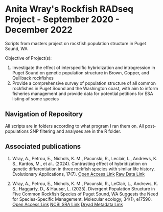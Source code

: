 # Anita Wray's Rockfish RADseq Project - September 2020 - December 2022
Scripts from masters project on rockfish population structure in Puget Sound, WA


Objective of Project(s):
1. Investigate the effect of interspecific hybridization and introgression in Puget Sound on genetic population structure in Brown, Copper, and Quillback rockfishes
2. Provide a comprehensive survey of population structure of all common rockfishes in Puget Sound and the Washington coast, with aim to inform fisheries management and provide data for potential petitions for ESA listing of some species


## Navigation of Repository
All scripts are in folders according to what program I ran them on. All post-populations SNP filtering and analyses are in the R folder.

## Associated publications

1. Wray, A., Petrou, E., Nichols, K. M., Pacunski, R., Leclair, L., Andrews, K. S., Kardos, M., et al.. (2024). Contrasting effect of hybridization on genetic differentiation in three rockfish species with similar life history. Evolutionary Applications, 17(7).
   [Open Access Link](https://onlinelibrary.wiley.com/doi/full/10.1111/eva.13749)    [Raw Data Link](https://doi.org/10.5061/dryad.j0zpc86mv)

3. Wray, A., Petrou, E., Nichols, K. M., Pacunski, R., LeClair, L., Andrews, K. S., Haggarty, D., & Hauser, L. (2025). Divergent Population Structure in Five Common Rockfish Species of Puget Sound, WA Suggests the Need for Species-Specific Management. Molecular ecology, 34(1), e17590. [Open Access Link](https://onlinelibrary.wiley.com/doi/10.1111/mec.17590) [NCBI SRA Link](https://www.ncbi.nlm.nih.gov/bioproject/?term=PRJNA1145982) [Dryad Metadata Link](https://doi.org/10.5061/dryad.866t1g1xj)

